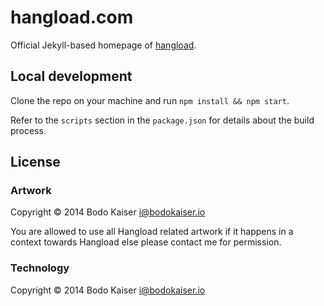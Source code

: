 # hangload.com

Official Jekyll-based homepage of [hangload](http://hangload.com).

## Local development

Clone the repo on your machine and run `npm install && npm start`.

Refer to the `scripts` section in the `package.json` for details about the build process.

## License

### Artwork

Copyright © 2014 Bodo Kaiser <i@bodokaiser.io>

You are allowed to use all Hangload related artwork if it happens in a
context towards Hangload else please contact me for permission.

### Technology

Copyright © 2014 Bodo Kaiser <i@bodokaiser.io>
